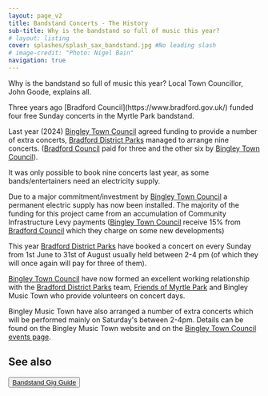 ```yaml
---
layout: page_v2
title: Bandstand Concerts - The History
sub-title: Why is the bandstand so full of music this year?
# layout: listing
cover: splashes/splash_sax_bandstand.jpg #No leading slash
# image-credit: "Photo: Nigel Bain"
navigation: true
---
```


Why is the bandstand so full of music this year? Local Town Councillor, John Goode, explains all.

<div class="row g-0">
<div class="col-md-8" markdown="1">
Three years ago [Bradford Council](https://www.bradford.gov.uk/) funded four free Sunday concerts in the Myrtle Park bandstand.

Last year (2024) [Bingley Town Council](https://www.bingleytowncouncil.gov.uk/) agreed funding to provide  a number of extra concerts, [Bradford District Parks](https://bradforddistrictparks.org/) managed to arrange nine concerts. ([Bradford Council](https://www.bradford.gov.uk/) paid for three and the other six by [Bingley Town Council](https://www.bingleytowncouncil.gov.uk/)).

It was only possible to book nine concerts last year, as some bands/entertainers need an electricity supply.

Due to a major commitment/investment by [Bingley Town Council](https://www.bingleytowncouncil.gov.uk/) a permanent electric supply has now been installed. The majority of the funding for this project came from an accumulation of Community Infrastructure Levy payments ([Bingley Town Council](https://www.bingleytowncouncil.gov.uk/) receive 15% from [Bradford Council](https://www.bradford.gov.uk/) which they charge on some new developments)

This year [Bradford District Parks](https://bradforddistrictparks.org/) have booked a concert on every Sunday from 1st June to 31st of August usually held between 2-4 pm (of which they will once again will pay for three of them).

[Bingley Town Council](https://www.bingleytowncouncil.gov.uk/) have now formed an excellent working relationship with the [Bradford District Parks](https://bradforddistrictparks.org/) team, [Friends of Myrtle Park]() and Bingley Music Town who provide volunteers on concert days.

Bingley Music Town have also arranged a number of extra concerts which will be performed mainly on Saturday's between 2-4pm. Details can be found on the Bingley Music Town website and on the [Bingley Town Council events page](https://www.bingleytowncouncil.gov.uk/local-events).
</div>

<div class="col-md-3 offset-md-1">
<div markdown="1">

## See also
<p class="membership">
    <button type="button" class="btn btn-light p-4">
        <a href="{{site.url}}/venues/myrtle_park" target="_blank" rel="noopener noreferrer">Bandstand Gig Guide<i class="fa fa-external-link" aria-hidden="true"></i></a>
    </button>
</p>
</div>
</div>

</div>


